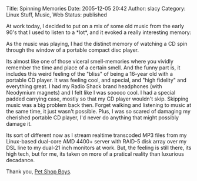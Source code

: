 Title: Spinning Memories
Date: 2005-12-05 20:42
Author: slacy
Category: Linux Stuff, Music, Web
Status: published

At work today, I decided to put on a mix of some old music from the
early 90's that I used to listen to a \*lot\*, and it evoked a really
interesting memory:

As the music was playing, I had the distinct memory of watching a CD
spin through the window of a portable compact disc player.

Its almost like one of those viceral smell-memories where you vividly
remember the time and place of a certain smell. And the funny part is,
it includes this weird feeling of the "bliss" of being a 16-year old
with a portable CD player. It was feeling cool, and special, and "high
fidelity" and everything great. I had my Radio Shack brand headphones
(with Neodymium magnets) and I felt like I was sooooo cool. I had a
special padded carrying case, mostly so that my CD player wouldn't skip.
Skipping music was a big problem back then. Forget walking and listening
to music at the same time, it just wasn't possible. Plus, I was so
scared of damaging my cherished portable CD player, I'd never do
anything that might possibly damage it.

Its sort of different now as I stream realtime transcoded MP3 files from
my Linux-based dual-core AMD 4400+ server with RAID-5 disk array over my
DSL line to my dual-21 inch monitors at work. But, the feeling is still
there, its high tech, but for me, its taken on more of a pratical
reality than luxurious decadance.

Thank you, [Pet Shop Boys](http://petshopboys.co.uk).
